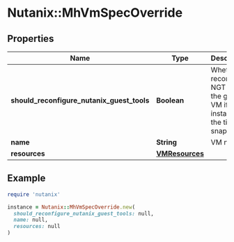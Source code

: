 # Nutanix::MhVmSpecOverride

## Properties

| Name | Type | Description | Notes |
| ---- | ---- | ----------- | ----- |
| **should_reconfigure_nutanix_guest_tools** | **Boolean** | Whether to reconfigure NGT inside the guest VM if it was installed at the time of snapshot.  | [optional][default to true] |
| **name** | **String** | VM name. | [optional] |
| **resources** | [**VMResources**](VMResources.md) |  | [optional] |

## Example

```ruby
require 'nutanix'

instance = Nutanix::MhVmSpecOverride.new(
  should_reconfigure_nutanix_guest_tools: null,
  name: null,
  resources: null
)
```

